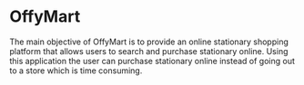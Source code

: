 # OffyMart
The main objective of OffyMart is to provide an online stationary shopping platform that allows users to search and purchase stationary online. Using this application the user can purchase stationary online instead of going out to a store which is time consuming.
